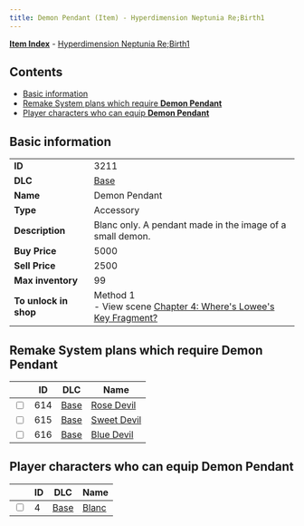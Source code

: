 ```yaml
---
title: Demon Pendant (Item) - Hyperdimension Neptunia Re;Birth1
---
```


[**Item Index**](/neptunia/rb1/item/index.html) - [Hyperdimension Neptunia Re;Birth1](/neptunia/rb1)

## Contents

- [Basic information](#basic-information)
- [Remake System plans which require **Demon Pendant**](#remake-system-plans-which-require-demon-pendant)
- [Player characters who can equip **Demon Pendant**](#player-characters-who-can-equip-demon-pendant)

## Basic information

|   |   |
| -- | -- |
| **ID** | 3211 |
| **DLC** | [Base](/neptunia/rb1/dlc/1-base.html) |
| **Name** | Demon Pendant |
| **Type** | Accessory |
| **Description** | Blanc only. A pendant made in the image of a small demon. |
| **Buy Price** | 5000 |
| **Sell Price** | 2500 |
| **Max inventory** | 99 |
| **To unlock in shop** | Method 1<br />- View scene [Chapter 4: Where's Lowee's Key Fragment?](/neptunia/rb1/scene/1-410-chapter-4-wheres-lowees-key-fragment.html) |


## Remake System plans which require **Demon Pendant**

|    | ID | DLC | Name |
| -- | -- | --- | ---- |
| <input type="checkbox" id="rb1-quest-1-614" class="trackbox" /> | 614 | [Base](/neptunia/rb1/dlc/1-base.html) | [Rose Devil](/neptunia/rb1/quest/1-614-rose-devil.html) |
| <input type="checkbox" id="rb1-quest-1-615" class="trackbox" /> | 615 | [Base](/neptunia/rb1/dlc/1-base.html) | [Sweet Devil](/neptunia/rb1/quest/1-615-sweet-devil.html) |
| <input type="checkbox" id="rb1-quest-1-616" class="trackbox" /> | 616 | [Base](/neptunia/rb1/dlc/1-base.html) | [Blue Devil](/neptunia/rb1/quest/1-616-blue-devil.html) |


## Player characters who can equip **Demon Pendant**

|    | ID | DLC | Name |
| -- | -- | --- | ---- |
| <input type="checkbox" id="rb1-player-1-4" class="trackbox" /> | 4 | [Base](/neptunia/rb1/dlc/1-base.html) | [Blanc](/neptunia/rb1/player/1-4-blanc.html) |
